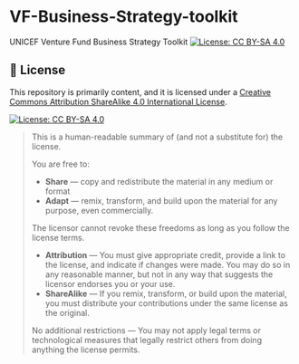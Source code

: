 # VF-Business-Strategy-toolkit
UNICEF Venture Fund Business Strategy Toolkit
[![License: CC BY-SA 4.0][cc-by-sa-shield]][cc-by-sa-legal]

## :memo: License

This repository is primarily content, and it is licensed under a [Creative Commons Attribution ShareAlike 4.0 International License][cc-by-sa-legal].

[![License: CC BY-SA 4.0][cc-by-sa-image]][cc-by-sa-legal]

> This is a human-readable summary of (and not a substitute for) the license.
>
> You are free to:
> * **Share** — copy and redistribute the material in any medium or format
> * **Adapt** — remix, transform, and build upon the material for any purpose, even commercially.
>
> The licensor cannot revoke these freedoms as long as you follow the license terms.
>
> * **Attribution** — You must give appropriate credit, provide a link to the license, and indicate if changes were made. You may do so in any reasonable manner, but not in any way that suggests the licensor endorses you or your use.
> * **ShareAlike** — If you remix, transform, or build upon the material, you must distribute your contributions under the same license as the original.
>
> No additional restrictions — You may not apply legal terms or technological measures that legally restrict others from doing anything the license permits.

[cc-by-sa-image]: https://licensebuttons.net/l/by-sa/4.0/88x31.png
[cc-by-sa-legal]: https://creativecommons.org/licenses/by-sa/4.0/
[cc-by-sa-shield]: https://img.shields.io/badge/License-CC%20BY--SA%204.0-blue.svg
[github-pages]: https://unicef.github.io/drone-4sdgtoolkit/
